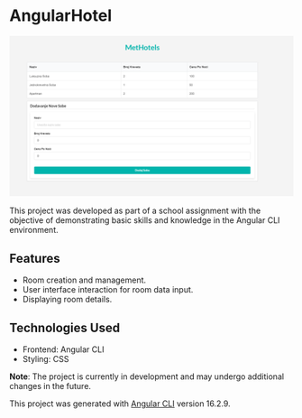 # AngularHotel

![Methotels](./src/assets/img/methotels.png)

This project was developed as part of a school assignment with the objective of demonstrating basic skills and knowledge in the Angular CLI environment.

## Features

- Room creation and management.
- User interface interaction for room data input.
- Displaying room details.

## Technologies Used

- Frontend: Angular CLI
- Styling: CSS

**Note**: The project is currently in development and may undergo additional changes in the future.

This project was generated with [Angular CLI](https://github.com/angular/angular-cli) version 16.2.9.
